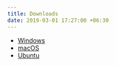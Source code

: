 ```yaml
---
title: Downloads
date: 2019-03-01 17:27:00 +06:30
---
```


* [Windows](/downloads/windows)
* [macOS](/downloads/macos)
* [Ubuntu](/downloads/ubuntu)